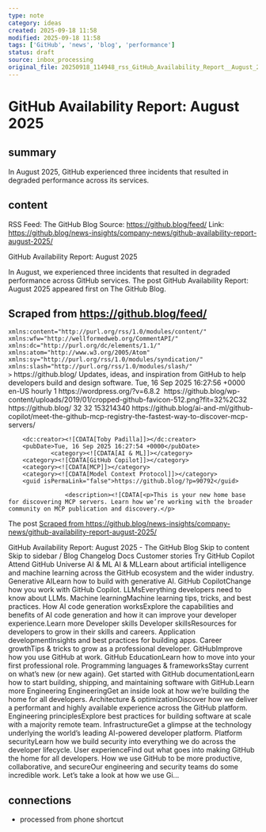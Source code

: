 ```yaml
---
type: note
category: ideas
created: 2025-09-18 11:58
modified: 2025-09-18 11:58
tags: ['GitHub', 'news', 'blog', 'performance']
status: draft
source: inbox_processing
original_file: 20250918_114948_rss_GitHub_Availability_Report__August_2025.txt
---
```


# GitHub Availability Report: August 2025

## summary
In August 2025, GitHub experienced three incidents that resulted in degraded performance across its services.

## content
RSS Feed: The GitHub Blog
Source: https://github.blog/feed/
Link: https://github.blog/news-insights/company-news/github-availability-report-august-2025/

GitHub Availability Report: August 2025

In August, we experienced three incidents that resulted in degraded performance across GitHub services. The post GitHub Availability Report: August 2025 appeared first on The GitHub Blog.

## Scraped from https://github.blog/feed/
<?xml version="1.0" encoding="UTF-8"?><rss version="2.0"
	xmlns:content="http://purl.org/rss/1.0/modules/content/"
	xmlns:wfw="http://wellformedweb.org/CommentAPI/"
	xmlns:dc="http://purl.org/dc/elements/1.1/"
	xmlns:atom="http://www.w3.org/2005/Atom"
	xmlns:sy="http://purl.org/rss/1.0/modules/syndication/"
	xmlns:slash="http://purl.org/rss/1.0/modules/slash/"
	>

<channel>
	<title>The GitHub Blog</title>
	<atom:link href="https://github.blog/feed/" rel="self" type="application/rss+xml" />
	<link>https://github.blog/</link>
	<description>Updates, ideas, and inspiration from GitHub to help developers build and design software.</description>
	<lastBuildDate>Tue, 16 Sep 2025 16:27:56 +0000</lastBuildDate>
	<language>en-US</language>
	<sy:updatePeriod>
	hourly	</sy:updatePeriod>
	<sy:updateFrequency>
	1	</sy:updateFrequency>
	<generator>https://wordpress.org/?v=6.8.2</generator>

<image>
	<url>https://github.blog/wp-content/uploads/2019/01/cropped-github-favicon-512.png?fit=32%2C32</url>
	<title>The GitHub Blog</title>
	<link>https://github.blog/</link>
	<width>32</width>
	<height>32</height>
</image> 
<site xmlns="com-wordpress:feed-additions:1">153214340</site>	<item>
		<title>Meet the GitHub MCP Registry: The fastest way to discover MCP Servers</title>
		<link>https://github.blog/ai-and-ml/github-copilot/meet-the-github-mcp-registry-the-fastest-way-to-discover-mcp-servers/</link>
		
		<dc:creator><![CDATA[Toby Padilla]]></dc:creator>
		<pubDate>Tue, 16 Sep 2025 16:27:54 +0000</pubDate>
				<category><![CDATA[AI & ML]]></category>
		<category><![CDATA[GitHub Copilot]]></category>
		<category><![CDATA[MCP]]></category>
		<category><![CDATA[Model Context Protocol]]></category>
		<guid isPermaLink="false">https://github.blog/?p=90792</guid>

					<description><![CDATA[<p>This is your new home base for discovering MCP servers. Learn how we’re working with the broader community on MCP publication and discovery.</p>
<p>The post <a href="https://github.blog/ai-and-ml/github-...


## Scraped from https://github.blog/news-insights/company-news/github-availability-report-august-2025/
GitHub Availability Report: August 2025 - The GitHub Blog Skip to content Skip to sidebar / Blog Changelog Docs Customer stories Try GitHub Copilot Attend GitHub Universe AI &amp; ML AI &amp; MLLearn about artificial intelligence and machine learning across the GitHub ecosystem and the wider industry. Generative AILearn how to build with generative AI. GitHub CopilotChange how you work with GitHub Copilot. LLMsEverything developers need to know about LLMs. Machine learningMachine learning tips, tricks, and best practices. How AI code generation worksExplore the capabilities and benefits of AI code generation and how it can improve your developer experience.Learn more Developer skills Developer skillsResources for developers to grow in their skills and careers. Application developmentInsights and best practices for building apps. Career growthTips &amp; tricks to grow as a professional developer. GitHubImprove how you use GitHub at work. GitHub EducationLearn how to move into your first professional role. Programming languages &amp; frameworksStay current on what’s new (or new again). Get started with GitHub documentationLearn how to start building, shipping, and maintaining software with GitHub.Learn more Engineering EngineeringGet an inside look at how we’re building the home for all developers. Architecture &amp; optimizationDiscover how we deliver a performant and highly available experience across the GitHub platform. Engineering principlesExplore best practices for building software at scale with a majority remote team. InfrastructureGet a glimpse at the technology underlying the world’s leading AI-powered developer platform. Platform securityLearn how we build security into everything we do across the developer lifecycle. User experienceFind out what goes into making GitHub the home for all developers. How we use GitHub to be more productive, collaborative, and secureOur engineering and security teams do some incredible work. Let’s take a look at how we use Gi...


## connections
- processed from phone shortcut
